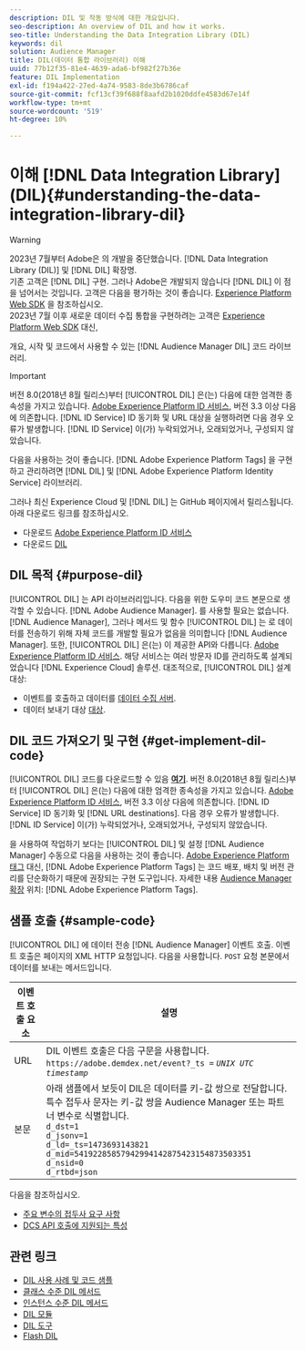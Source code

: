 ```yaml
---
description: DIL 및 작동 방식에 대한 개요입니다.
seo-description: An overview of DIL and how it works.
seo-title: Understanding the Data Integration Library (DIL)
keywords: dil
solution: Audience Manager
title: DIL(데이터 통합 라이브러리) 이해
uuid: 77b12f35-81e4-4639-ada6-bf982f27b36e
feature: DIL Implementation
exl-id: f194a422-27ed-4a74-9583-8de3b6786caf
source-git-commit: fcf13cf39f688f8aafd2b1020ddfe4583d67e14f
workflow-type: tm+mt
source-wordcount: '519'
ht-degree: 10%

---
```


# 이해 [!DNL Data Integration Library] (DIL){#understanding-the-data-integration-library-dil}

>[!WARNING]
>
>2023년 7월부터 Adobe은 의 개발을 중단했습니다. [!DNL Data Integration Library (DIL)] 및 [!DNL DIL] 확장명.
><br>
>기존 고객은 [!DNL DIL] 구현. 그러나 Adobe은 개발되지 않습니다 [!DNL DIL] 이 점을 넘어서는 것입니다. 고객은 다음을 평가하는 것이 좋습니다. [Experience Platform Web SDK](https://experienceleague.adobe.com/docs/experience-platform/edge/home.html?lang=en) 을 참조하십시오.
><br>
>2023년 7월 이후 새로운 데이터 수집 통합을 구현하려는 고객은 [Experience Platform Web SDK](https://experienceleague.adobe.com/docs/experience-platform/edge/home.html?lang=en) 대신,

개요, 시작 및 코드에서 사용할 수 있는 [!DNL Audience Manager DIL] 코드 라이브러리.

>[!IMPORTANT]
>
>버전 8.0(2018년 8월 릴리스)부터 [!UICONTROL DIL] 은(는) 다음에 대한 엄격한 종속성을 가지고 있습니다. [Adobe Experience Platform ID 서비스](https://experienceleague.adobe.com/docs/id-service/using/home.html), 버전 3.3 이상 다음에 의존합니다. [!DNL ID Service] ID 동기화 및 URL 대상을 실행하려면 다음 경우 오류가 발생합니다. [!DNL ID Service] 이(가) 누락되었거나, 오래되었거나, 구성되지 않았습니다.
>
>다음을 사용하는 것이 좋습니다. [!DNL Adobe Experience Platform Tags] 을 구현하고 관리하려면 [!DNL DIL] 및 [!DNL Adobe Experience Platform Identity Service] 라이브러리.

그러나 최신 Experience Cloud 및 [!DNL DIL] 는 GitHub 페이지에서 릴리스됩니다. 아래 다운로드 링크를 참조하십시오.

* 다운로드 [Adobe Experience Platform ID 서비스](https://github.com/Adobe-Marketing-Cloud/id-service/releases)
* 다운로드 [DIL](https://github.com/Adobe-Marketing-Cloud/dil/releases)

## DIL 목적 {#purpose-dil}

[!UICONTROL DIL] 는 API 라이브러리입니다. 다음을 위한 도우미 코드 본문으로 생각할 수 있습니다. [!DNL Adobe Audience Manager]. 를 사용할 필요는 없습니다. [!DNL Audience Manager], 그러나 메서드 및 함수 [!UICONTROL DIL] 는 로 데이터를 전송하기 위해 자체 코드를 개발할 필요가 없음을 의미합니다 [!DNL Audience Manager]. 또한, [!UICONTROL DIL] 은(는) 이 제공한 API와 다릅니다. [Adobe Experience Platform ID 서비스](https://experienceleague.adobe.com/docs/id-service/using/home.html). 해당 서비스는 여러 방문자 ID를 관리하도록 설계되었습니다 [!DNL Experience Cloud] 솔루션. 대조적으로, [!UICONTROL DIL] 설계 대상:

* 이벤트를 호출하고 데이터를 [데이터 수집 서버](../reference/system-components/components-data-collection.md).
* 데이터 보내기 대상 [대상](../features/destinations/destinations.md).

## DIL 코드 가져오기 및 구현 {#get-implement-dil-code}

[!UICONTROL DIL] 코드를 다운로드할 수 있음 **[여기](https://github.com/Adobe-Marketing-Cloud/dil/releases)**. 버전 8.0(2018년 8월 릴리스)부터 [!UICONTROL DIL] 은(는) 다음에 대한 엄격한 종속성을 가지고 있습니다. [Adobe Experience Platform ID 서비스](https://experienceleague.adobe.com/docs/id-service/using/home.html), 버전 3.3 이상 다음에 의존합니다. [!DNL ID Service] ID 동기화 및 [!DNL URL destinations]. 다음 경우 오류가 발생합니다. [!DNL ID Service] 이(가) 누락되었거나, 오래되었거나, 구성되지 않았습니다.

을 사용하여 작업하기 보다는 [!UICONTROL DIL] 및 설정 [!DNL Audience Manager] 수동으로 다음을 사용하는 것이 좋습니다. [Adobe Experience Platform 태그](https://experienceleague.adobe.com/docs/experience-platform/tags/home.html) 대신, [!DNL Adobe Experience Platform Tags] 는 코드 배포, 배치 및 버전 관리를 단순화하기 때문에 권장되는 구현 도구입니다. 자세한 내용 [Audience Manager 확장](https://experienceleague.adobe.com/docs/experience-platform/tags/extensions/adobe/audience-manager/overview.html) 위치: [!DNL Adobe Experience Platform Tags].

## 샘플 호출 {#sample-code}

[!UICONTROL DIL] 에 데이터 전송 [!DNL Audience Manager] 이벤트 호출. 이벤트 호출은 페이지의 XML HTTP 요청입니다. 다음을 사용합니다. `POST` 요청 본문에서 데이터를 보내는 메서드입니다.

| 이벤트 호출 요소 | 설명 |
|--- |--- |
| URL | DIL 이벤트 호출은 다음 구문을 사용합니다. `https://adobe.demdex.net/event?_ts =` *`UNIX UTC timestamp`* |
| 본문 | 아래 샘플에서 보듯이 DIL은 데이터를 키-값 쌍으로 전달합니다. 특수 접두사 문자는 키-값 쌍을 Audience Manager 또는 파트너 변수로 식별합니다.<br>`d_dst=1`<br>`d_jsonv=1`<br>`d_ld=_ts=1473693143821`<br>`d_mid=54192285857942994142875423154873503351`<br>`d_nsid=0`<br>`d_rtbd=json`<br> |

다음을 참조하십시오.
* [주요 변수의 접두사 요구 사항](../features/traits/trait-variable-prefixes.md)
* [DCS API 호출에 지원되는 특성](../api/dcs-intro/dcs-api-reference/dcs-keys.md)

## 관련 링크

* [DIL 사용 사례 및 코드 샘플](/help/using/dil/dil-use-cases.md)
* [클래스 수준 DIL 메서드](/help/using/dil/dil-class-overview/dil-start.md)
* [인스턴스 수준 DIL 메서드](/help/using/dil/dil-instance-methods.md)
* [DIL 모듈](/help/using/dil/dil-modules.md)
* [DIL 도구](/help/using/dil/dil-tools.md)
* [Flash DIL](/help/using/dil/dil-flash.md)
